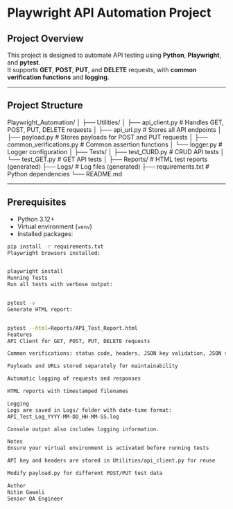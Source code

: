 # Playwright API Automation Project

## Project Overview
This project is designed to automate API testing using **Python**, **Playwright**, and **pytest**.  
It supports **GET**, **POST**, **PUT**, and **DELETE** requests, with **common verification functions** and **logging**.

---

## Project Structure

Playwright_Automation/
│
├── Utilities/
│ ├── api_client.py # Handles GET, POST, PUT, DELETE requests
│ ├── api_url.py # Stores all API endpoints
│ ├── payload.py # Stores payloads for POST and PUT requests
│ ├── common_verifications.py # Common assertion functions
│ └── logger.py # Logger configuration
│
├── Tests/
│ ├── test_CURD.py # CRUD API tests
│ └── test_GET.py # GET API tests
│
├── Reports/ # HTML test reports (generated)
├── Logs/ # Log files (generated)
├── requirements.txt # Python dependencies
└── README.md

---

## Prerequisites

- Python 3.12+
- Virtual environment (`venv`)
- Installed packages:

```bash
pip install -r requirements.txt
Playwright browsers installed:


playwright install
Running Tests
Run all tests with verbose output:


pytest -v
Generate HTML report:


pytest --html=Reports/API_Test_Report.html
Features
API Client for GET, POST, PUT, DELETE requests

Common verifications: status code, headers, JSON key validation, JSON schema

Payloads and URLs stored separately for maintainability

Automatic logging of requests and responses

HTML reports with timestamped filenames

Logging
Logs are saved in Logs/ folder with date-time format:
API_Test_Log_YYYY-MM-DD_HH-MM-SS.log

Console output also includes logging information.

Notes
Ensure your virtual environment is activated before running tests

API key and headers are stored in Utilities/api_client.py for reuse

Modify payload.py for different POST/PUT test data

Author
Nitin Gawali
Senior QA Engineer

